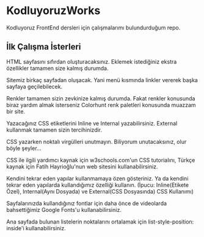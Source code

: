 # KodluyoruzWorks
Kodluyoruz FrontEnd dersleri için çalışmalarımı bulundurduğum repo.

## İlk Çalışma İsterleri

HTML sayfasını sıfırdan oluşturacaksınız. Eklemek istediğiniz ekstra özellikler tamamen size kalmış durumda.

Sitemiz birkaç sayfadan oluşacak. Yani menü kısmında linkler vererek başka sayfaya geçilebilecek.

Renkler tamamen sizin zevkinize kalmış durumda. Fakat renkler konusunda biraz yardım almak isterseniz Colorhunt renk paletleri konusunda muazzam bir site.

Yazacağınız CSS etiketlerini Inline ve Internal yazabilirsiniz. External kullanmak tamamen sizin tercihinizdir.

CSS yazarken noktalı virgülleri unutmayın. Biliyorum unutacaksınız, olur böyle şeyler...

CSS ile ilgili yardımcı kaynak için w3schools.com'un CSS tutorialını, Türkçe kaynak için Fatih Hayrioğlu'nun web sitesini kullanabilirsiniz.

Kendini tekrar eden yapılar kullanmamaya özen gösteriniz. Ya da kendini tekrar eden yapılarda kullandığımız özelliği kullanın. (İpucu: Inline(Etikete Özel), Internal(Aynı Dosyada) ve External(CSS Dosyasında) CSS Kullanımı)

Sayfalarınızda kullandığınız fontlar için daha önce de videolarda bahsettiğimiz Google Fonts'u kullanabilirsiniz.

Ana sayfada bulunan listelerin noktalarını ortalamak için list-style-position: inside'i kullanabilirsiniz.
